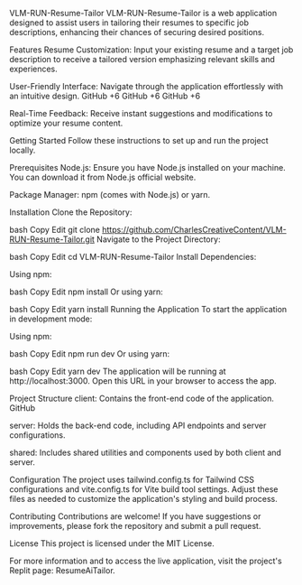VLM-RUN-Resume-Tailor
VLM-RUN-Resume-Tailor is a web application designed to assist users in tailoring their resumes to specific job descriptions, enhancing their chances of securing desired positions.​

Features
Resume Customization: Input your existing resume and a target job description to receive a tailored version emphasizing relevant skills and experiences.​

User-Friendly Interface: Navigate through the application effortlessly with an intuitive design.​
GitHub
+6
GitHub
+6
GitHub
+6

Real-Time Feedback: Receive instant suggestions and modifications to optimize your resume content.​

Getting Started
Follow these instructions to set up and run the project locally.

Prerequisites
Node.js: Ensure you have Node.js installed on your machine. You can download it from Node.js official website.​

Package Manager: npm (comes with Node.js) or yarn.​

Installation
Clone the Repository:

bash
Copy
Edit
git clone https://github.com/CharlesCreativeContent/VLM-RUN-Resume-Tailor.git
Navigate to the Project Directory:

bash
Copy
Edit
cd VLM-RUN-Resume-Tailor
Install Dependencies:

Using npm:

bash
Copy
Edit
npm install
Or using yarn:

bash
Copy
Edit
yarn install
Running the Application
To start the application in development mode:

Using npm:

bash
Copy
Edit
npm run dev
Or using yarn:

bash
Copy
Edit
yarn dev
The application will be running at http://localhost:3000. Open this URL in your browser to access the app.​

Project Structure
client: Contains the front-end code of the application.​
GitHub

server: Holds the back-end code, including API endpoints and server configurations.​

shared: Includes shared utilities and components used by both client and server.​

Configuration
The project uses tailwind.config.ts for Tailwind CSS configurations and vite.config.ts for Vite build tool settings. Adjust these files as needed to customize the application's styling and build process.​

Contributing
Contributions are welcome! If you have suggestions or improvements, please fork the repository and submit a pull request.​

License
This project is licensed under the MIT License.​

For more information and to access the live application, visit the project's Replit page: ResumeAiTailor.
